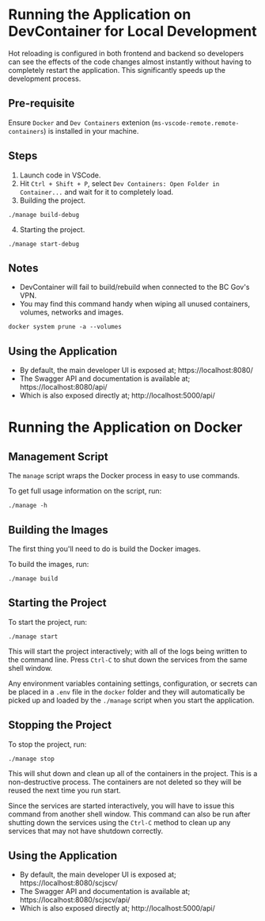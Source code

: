 # Running the Application on DevContainer for Local Development

Hot reloading is configured in both frontend and backend so developers can see the effects of the code changes almost instantly without having to completely restart the application. This significantly speeds up the development process.

## Pre-requisite

Ensure `Docker` and `Dev Containers` extenion (`ms-vscode-remote.remote-containers`) is installed in your machine.

## Steps

1. Launch code in VSCode.
2. Hit `Ctrl + Shift + P`, select `Dev Containers: Open Folder in Container...` and wait for it to completely load.
3. Building the project.

```
./manage build-debug
```

4. Starting the project.

```
./manage start-debug
```

## Notes

- DevContainer will fail to build/rebuild when connected to the BC Gov's VPN.
- You may find this command handy when wiping all unused containers, volumes, networks and images.

```
docker system prune -a --volumes
```

## Using the Application

- By default, the main developer UI is exposed at; https://localhost:8080/
- The Swagger API and documentation is available at; https://localhost:8080/api/
- Which is also exposed directly at; http://localhost:5000/api/

# Running the Application on Docker

## Management Script

The `manage` script wraps the Docker process in easy to use commands.

To get full usage information on the script, run:

```
./manage -h
```

## Building the Images

The first thing you'll need to do is build the Docker images.

To build the images, run:

```
./manage build
```

## Starting the Project

To start the project, run:

```
./manage start
```

This will start the project interactively; with all of the logs being written to the command line. Press `Ctrl-C` to shut down the services from the same shell window.

Any environment variables containing settings, configuration, or secrets can be placed in a `.env` file in the `docker` folder and they will automatically be picked up and loaded by the `./manage` script when you start the application.

## Stopping the Project

To stop the project, run:

```
./manage stop
```

This will shut down and clean up all of the containers in the project. This is a non-destructive process. The containers are not deleted so they will be reused the next time you run start.

Since the services are started interactively, you will have to issue this command from another shell window. This command can also be run after shutting down the services using the `Ctrl-C` method to clean up any services that may not have shutdown correctly.

## Using the Application

- By default, the main developer UI is exposed at; https://localhost:8080/scjscv/
- The Swagger API and documentation is available at; https://localhost:8080/scjscv/api/
- Which is also exposed directly at; http://localhost:5000/api/
